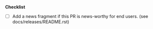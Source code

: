 
**Checklist**
- [ ] Add a news fragment if this PR is news-worthy for end users. (see docs/releases/README.rst)